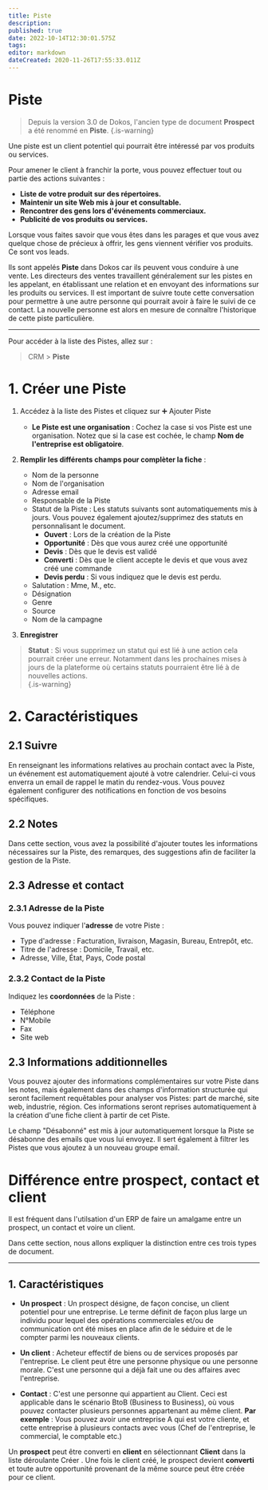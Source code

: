 ```yaml
---
title: Piste
description: 
published: true
date: 2022-10-14T12:30:01.575Z
tags: 
editor: markdown
dateCreated: 2020-11-26T17:55:33.011Z
---
```


# Piste

> Depuis la version 3.0 de Dokos, l'ancien type de document **Prospect** a été renommé en **Piste**. 
{.is-warning}


Une piste est un client potentiel qui pourrait être intéressé par vos produits ou services.

Pour amener le client à franchir la porte, vous pouvez effectuer tout ou partie des actions suivantes :

- **Liste de votre produit sur des répertoires.**
- **Maintenir un site Web mis à jour et consultable.**
- **Rencontrer des gens lors d'événements commerciaux.**
- **Publicité de vos produits ou services.**

Lorsque vous faites savoir que vous êtes dans les parages et que vous avez quelque chose de précieux à offrir, les gens viennent vérifier vos produits. Ce sont vos leads.

Ils sont appelés **Piste** dans Dokos car ils peuvent vous conduire à une vente. Les directeurs des ventes travaillent généralement sur les pistes en les appelant, en établissant une relation et en envoyant des informations sur les produits ou services. Il est important de suivre toute cette conversation pour permettre à une autre personne qui pourrait avoir à faire le suivi de ce contact. La nouvelle personne est alors en mesure de connaître l'historique de cette piste particulière.

---

Pour accéder à la liste des Pistes, allez sur :
> CRM > **Piste**

# 1. Créer une Piste

1. Accédez à la liste des Pistes et cliquez sur :heavy_plus_sign: Ajouter Piste
	- **Le Piste est une organisation** : Cochez la case si vos Piste est une organisation. Notez que si la case est cochée, le champ **Nom de l'entreprise est obligatoire**.

2. **Remplir les différents champs pour complèter la fiche** :
	- Nom de la personne
	- Nom de l'organisation
	- Adresse email
	- Responsable de la Piste
	- Statut de la Piste : Les statuts suivants sont automatiquements mis à jours. Vous pouvez également ajoutez/supprimez des statuts en personnalisant le document.
		- **Ouvert** : Lors de la création de la Piste
		- **Opportunité** : Dès que vous aurez créé une opportunité
		- **Devis** : Dès que le devis est validé
		- **Converti** : Dès que le client accepte le devis et que vous avez créé une commande
		- **Devis perdu** : Si vous indiquez que le devis est perdu.
	- Salutation : Mme, M., etc.
	- Désignation
	- Genre
	- Source
	- Nom de la campagne
3. **Enregistrer**

> **Statut** : Si vous supprimez un statut qui est lié à une action cela pourrait créer une erreur. Notamment dans les prochaines mises à jours de la plateforme où certains statuts pourraient être lié à de nouvelles actions.  
{.is-warning}

# 2. Caractéristiques

## 2.1 Suivre

En renseignant les informations relatives au prochain contact avec la Piste, un événement est automatiquement ajouté à votre calendrier. Celui-ci vous enverra un email de rappel le matin du rendez-vous.
Vous pouvez également configurer des notifications en fonction de vos besoins spécifiques.

## 2.2 Notes

Dans cette section, vous avez la possibilité d'ajouter toutes les informations nécessaires sur la Piste, des remarques, des suggestions afin de faciliter la gestion de la Piste.


## 2.3 Adresse et contact

### 2.3.1 Adresse de la Piste

Vous pouvez indiquer l'**adresse** de votre Piste :

- Type d'adresse : Facturation, livraison, Magasin, Bureau, Entrepôt, etc.
- Titre de l'adresse : Domicile, Travail, etc.
- Adresse, Ville, État, Pays, Code postal

### 2.3.2 Contact de la Piste

Indiquez les **coordonnées** de la Piste : 

- Téléphone
- N°Mobile
- Fax
- Site web

## 2.3 Informations additionnelles

Vous pouvez ajouter des informations complémentaires sur votre Piste dans les notes, mais également dans des champs d'information structurée qui seront facilement requêtables pour analyser vos Pistes: part de marché, site web, industrie, région.
Ces informations seront reprises automatiquement à la création d'une fiche client à partir de cet Piste.

Le champ "Désabonné" est mis à jour automatiquement lorsque la Piste se désabonne des emails que vous lui envoyez. Il sert également à filtrer les Pistes que vous ajoutez à un nouveau groupe email.

# Différence entre prospect, contact et client

Il est fréquent dans l'utilsation d'un ERP de faire un amalgame entre un prospect, un contact et voire un client.

Dans cette section, nous allons expliquer la distinction entre ces trois types de document.

---

## 1. Caractéristiques

- **Un prospect** : Un prospect désigne, de façon concise, un client potentiel pour une entreprise. Le terme définit de façon plus large un individu pour lequel des opérations commerciales et/ou de communication ont été mises en place afin de le séduire et de le compter parmi les nouveaux clients.

- **Un client** : Acheteur effectif de biens ou de services proposés par l'entreprise. Le client peut être une personne physique ou une personne morale. C'est une personne qui a déjà fait une ou des affaires avec l'entreprise.

- **Contact** : C'est une personne qui appartient au Client. Ceci est applicable dans le scénario BtoB (Business to Business), où vous pouvez contacter plusieurs personnes appartenant au même client.
	**Par exemple** : Vous pouvez avoir une entreprise A qui est votre cliente, et cette entreprise à plusieurs contacts avec vous (Chef de l'entreprise, le commercial, le comptable etc.)

Un **prospect** peut être converti en **client** en sélectionnant **Client** dans la liste déroulante Créer . Une fois le client créé, le prospect devient **converti** et toute autre opportunité provenant de la même source peut être créée pour ce client.